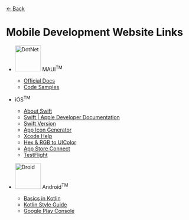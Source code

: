 [← Back](/README.md)

# Mobile Development Website Links

- <img src="https://github.com/dotnet/brand/blob/main/logo/dotnet-logo.png" alt="DotNet" title="DotNet" width="70" /> MAUI<sup>TM</sup>

  - [Official Docs](https://docs.microsoft.com/en-us/dotnet/maui/)
  - [Code Samples](https://github.com/dotnet/maui-samples)

- iOS<sup>TM</sup>

  - [About Swift](https://docs.swift.org/swift-book/index.html)
  - [Swift | Apple Developer Documentation](https://developer.apple.com/documentation/swift)
  - [Swift Version](https://swiftversion.net/)
  - [App Icon Generator](https://appicon.co/)
  - [Xcode Help](https://help.apple.com/xcode/mac/current/)
  - [Hex & RGB to UIColor](https://www.uicolor.io/)
  - [App Store Connect](https://appstoreconnect.apple.com/login)
  - [TestFlight](https://testflight.apple.com/)

- <img src="https://developer.android.com/static/images/brand/Android_Robot.png" alt="Droid" title="Droid" width="70"> Android<sup>TM</sup>

  - [Basics in Kotlin](https://developer.android.com/courses/android-basics-kotlin/course)
  - [Kotlin Style Guide](https://developer.android.com/kotlin/style-guide)
  - [Google Play Console](https://play.google.com/console/about/)
